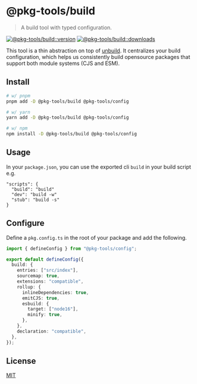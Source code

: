 # @pkg-tools/build

> A build tool with typed configuration.

[![@pkg-tools/build::version][build-version-src]][build-version-href] [![@pkg-tools/build::downloads][build-downloads-src]][build-downloads-href]

This tool is a thin abstraction on top of [unbuild](https://github.com/unjs/unbuild). It centralizes your build configuration, which helps us consistently build opensource packages that support both module systems (CJS and ESM).

## Install

```bash
# w/ pnpm
pnpm add -D @pkg-tools/build @pkg-tools/config

# w/ yarn
yarn add -D @pkg-tools/build @pkg-tools/config

# w/ npm
npm install -D @pkg-tools/build @pkg-tools/config
```

## Usage

In your `package.json`, you can use the exported cli `build` in your build script e.g.

```
"scripts": {
  "build": "build"
  "dev": "build -w"
  "stub": "build -s"
}
```

## Configure

Define a `pkg.config.ts` in the root of your package and add the following.

```ts
import { defineConfig } from "@pkg-tools/config";

export default defineConfig({
  build: {
    entries: ["src/index"],
    sourcemap: true,
    extensions: "compatible",
    rollup: {
      inlineDependencies: true,
      emitCJS: true,
      esbuild: {
        target: ["node16"],
        minify: true,
      },
    },
    declaration: "compatible",
  },
});
```

## License

[MIT](./LICENSE)

[build-version-src]: https://img.shields.io/npm/v/%40pkg-tools/build?style=flat-square
[build-version-href]: https://npmjs.com/package/%40pkg-tools/build
[build-downloads-src]: https://img.shields.io/npm/dm/%40pkg-tools/build?style=flat-square
[build-downloads-href]: https://npmjs.com/package/%40pkg-tools/build
